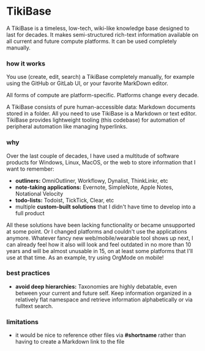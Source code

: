 # TikiBase

A TikiBase is a timeless, low-tech, wiki-like knowledge base designed to last
for decades. It makes semi-structured rich-text information available on all
current and future compute platforms. It can be used completely manually.

### how it works

You use (create, edit, search) a TikiBase completely manually, for example using
the GitHub or GitLab UI, or your favorite MarkDown editor.

All forms of compute are platform-specific. Platforms change every decade.

A TikiBase consists of pure human-accessible data: Markdown documents stored in
a folder. All you need to use TikiBase is a Markdown or text editor. TikiBase
provides lightweight tooling (this codebase) for automation of peripheral
automation like managing hyperlinks.

### why

Over the last couple of decades, I have used a multitude of software products
for Windows, Linux, MacOS, or the web to store information that I want to
remember:

- **outliners:** OmniOutliner, Workflowy, Dynalist, ThinkLinkr, etc
- **note-taking applications:** Evernote, SimpleNote, Apple Notes, Notational
  Velocity
- **todo-lists:** Todoist, TickTick, Clear, etc
- multiple **custom-built solutions** that I didn't have time to develop into a
  full product

All these solutions have been lacking functionality or became unsupported at
some point. Or I changed platforms and couldn't use the applications anymore.
Whatever fancy new web/mobile/wearable tool shows up next, I can already feel
how it also will look and feel outdated in no more than 10 years and will be
almost unusable in 15, on at least some platforms that I'll use at that time. As
an example, try using OrgMode on mobile!

### best practices

- **avoid deep hierarchies:** Taxonomies are highly debatable, even between your
  current and future self. Keep information organized in a relatively flat
  namespace and retrieve information alphabetically or via fulltext search.

### limitations

- it would be nice to reference other files via **#shortname** rather than
  having to create a Markdown link to the file

